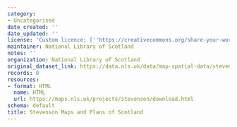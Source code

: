 ```yaml
---
category:
- Uncategorised
date_created: ''
date_updated: ''
license: 'Custom licence: [''https://creativecommons.org/share-your-work/public-domain/cc0'']'
maintainer: National Library of Scotland
notes: ''
organization: National Library of Scotland
original_dataset_link: https://data.nls.uk/data/map-spatial-data/stevenson-maps-and-plans/
records: 0
resources:
- format: HTML
  name: HTML
  url: https://maps.nls.uk/projects/stevenson/download.html
schema: default
title: Stevenson Maps and Plans of Scotland
---
```

